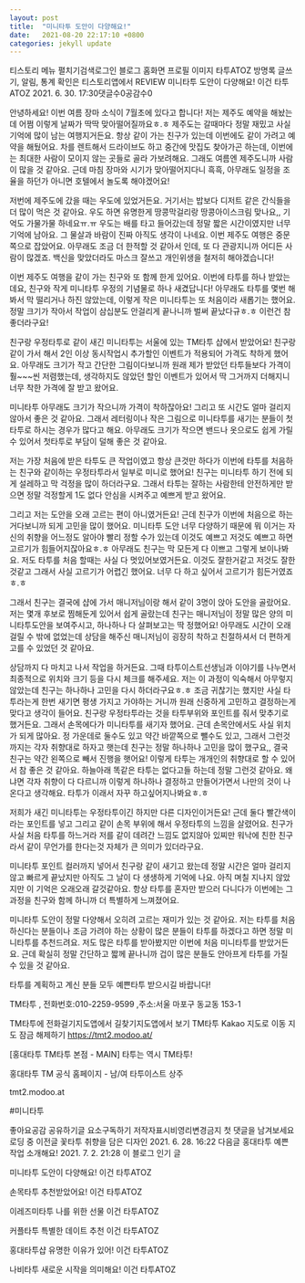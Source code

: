 ```yaml
---
layout: post
title:  "미니타투 도안이 다양해요!"
date:   2021-08-20 22:17:10 +0800
categories: jekyll update
---
```

티스토리 메뉴 펼치기검색로그인
블로그 홈화면
프로필 이미지
타투ATOZ
방명록
글쓰기, 알림, 통계 확인은 티스토리앱에서
REVIEW
미니타투 도안이 다양해요!
이건 타투ATOZ
2021. 6. 30. 17:30댓글수0공감수0
 

 

 


 

 

 

안녕하세요! 이번 여름 장마 소식이 7월초에 있다고 합니다! 저는 제주도 예약을 해놨는데 어쩜 이렇게 날짜가 딱딱 맞아떨어질까요ㅎ.ㅎ 제주도는 갈때마다 정말 재밌고 사실 기억에 많이 남는 여행지거든요. 항상 같이 가는 친구가 있는데 이번에도 같이 가려고 예약을 해뒀어요. 차를 렌트해서 드라이브도 하고 중간에 맛집도 찾아가곤 하는데, 이번에는 최대한 사람이 모이지 않는 곳들로 골라 가보려해요. 그래도 여름엔 제주도니까 사람이 많을 것 같아요. 근데 마침 장마와 시기가 맞아떨어지다니 흑흑, 아무래도 일정을 조율을 하던가 아니면 호텔에서 놀도록 해야겠어요!

 

저번에 제주도에 갔을 때는 우도에 있었거든요. 거기서는 밥보다 디저트 같은 간식들을 더 많이 먹은 것 같아요. 우도 하면 유명한게 땅콩막걸리랑 땅콩아이스크림 맞나요,, 기억도 가물가물 하네요ㅠ.ㅠ 우도는 배를 타고 들어갔는데 정말 짧은 시간이였지만 너무 기억에 남아요. 그 물살과 바람이 진짜 아직도 생각이 나네요. 이번 제주도 여행은 중문 쪽으로 잡았어요. 아무래도 조금 더 한적할 것 같아서 인데, 또 다 관광지니까 어디든 사람이 많겠죠. 백신을 맞았더라도 마스크 잘쓰고 개인위생을 철저히 해야겠습니다! 

 

이번 제주도 여행을 같이 가는 친구와 또 함께 한게 있어요. 이번에 타투를 하나 받았는데요, 친구와 작게 미니타투 우정의 기념물로 하나 새겼답니다! 아무래도 타투를 몇번 해봐서 막 떨리거나 하진 않았는데, 이렇게 작은 미니타투는 또 처음이라 새롭기는 했어요. 정말 크기가 작아서 작업이 삼십분도 안걸리게 끝나니까 벌써 끝났다규ㅎ.ㅎ 이런건 참 좋더라구요!

 

 

 



 

 

 

친구랑 우정타투로 같이 새긴 미니타투는 서울에 있는 TM타투 샵에서 받았어요! 친구랑 같이 가서 해서 2인 이상 동시작업시 추가할인 이벤트가 적용되어 가격도 착하게 했어요. 아무래도 크기가 작고 간단한 그림이다보니까 원래 제가 받았던 타투들보다 가격이 훨~~~씬 저렴했는데, 생각하지도 않았던 할인 이벤트가 있어서 딱 그거까지 더해지니 너무 착한 가격에 잘 받고 왔어요.

 

미니타투 아무래도 크기가 작으니까 가격이 착하잖아요! 그리고 또 시간도 얼마 걸리지 않아서 좋은 것 같아요. 그래서 레터링이나 작은 그림으로 미니타투를 새기는 분들이 첫타투로 하시는 경우가 많다고 해요. 아무래도 크기가 작으면 밴드나 옷으로도 쉽게 가릴 수 있어서 첫타투로 부담이 덜해 좋은 것 같아요.

 

저는 가장 처음에 받은 타투도 큰 작업이였고 항상 큰것만 하다가 이번에 타투를 처음하는 친구와 같이하는 우정타투라서 일부로 미니로 했어요! 친구는 미니타투 하기 전에 되게 설레하고 막 걱정을 많이 하더라구요. 그래서 타투는 잘하는 사람한테 안전하게만 받으면 정말 걱정할게 1도 없다 안심을 시켜주고 예쁘게 받고 왔어요.

 

 

 


 

 

 

그리고 저는 도안을 오래 고르는 편이 아니였거든요! 근데 친구가 이번에 처음으로 하는거다보니까 되게 고민을 많이 했어요. 미니타투 도안 너무 다양하기 때문에 뭐 이거는 자신의 취향을 어느정도 알아야 빨리 정할 수가 있는데 이것도 예쁘고 저것도 예쁘고 하면 고르기가 힘들어지잖아요ㅎ.ㅎ 아무래도 친구는 막 모든게 다 이쁘고 그렇게 보이나봐요.  저도 타투를 처음 할때는 사실 다 멋있어보였거든요. 이것도 잘한거같고 저것도 잘한것같고 그래서 사실 고르기가 어렵긴 했어요. 너무 다 하고 싶어서 고르기가 힘든거였죠ㅎ.ㅎ

 

그래서 친구는 결국에 샵에 가서 매니저님이랑 해서 같이 3명이 앉아 도안을 골랐어요. 저는 몇개 후보로 찜해둔게 있어서 쉽게 골랐는데 친구는 매니저님이 정말 많은 양의 미니타투도안을 보여주시고, 하나하나 다 살펴보고는 딱 정했어요! 아무래도 시간이 오래 걸릴 수 밖에 없었는데 상담을 해주신 매니저님이 굉장히 착하고 친절하셔서 더 편하게 고를 수 있었던 것 같아요.

 

 

 



 

 

상담까지 다 마치고 나서 작업을 하거든요. 그때 타투이스트선생님과 이야기를 나누면서 최종적으로 위치와 크기 등을 다시 체크를 해주세요. 저는 이 과정이  익숙해서 아무렇지 않았는데 친구는 하나하나 고민을 다시 하더라구요ㅎ.ㅎ 조금 귀찮기는 했지만 사실 타투라는게 한번 새기면 평생 가지고 가야하는 거니까 원래 신중하게 고민하고 결정하는게 맞다고 생각이 들어요. 친구랑 우정타투라는 것을 타투부위와 포인트를 줘서 맞추기로 했거든요. 그래서 손목에다가 미니타투를 새기자 했어요. 근데 손목안에서도 사실 위치가 되게 많아요. 정 가운데로 둘수도 있고 약간 바깥쪽으로 뺄수도 있고, 그래서 그런것 까지는 각자 취향대로 하자고 햇는데 친구는 정말 하나하나 고민을 많이 했구요,, 결국 친구는 약간 왼쪽으로 빼서 진행을 햇어요! 이렇게 타투는 개개인의 취향대로 할 수 있어서 참 좋은 것 같아요. 하늘아래 똑같은 타투는 없다고들 하는데 정말 그런것 같아요. 왜냐면 각자 취향이 다 다르니까 이렇게 하나하나 결정하고 만들어가면서 나만의 것이 나온다고 생각해요. 타투가 이래서 자꾸 하고싶어지나봐요ㅎ.ㅎ

 

 

 



 

 

 

저희가 새긴 미니타투는 우정타투이긴 하지만 다른 디자인이거든요! 근데 둘다 빨간색이라는 포인트를 넣고 그리고 같이 손목 부위에 해서 우정타투의 느낌을 살렸어요. 친구가 사실 처음 타투를 하느거라 저를 같이 데려간 느낌도 없지않아 있찌만 워낙에 친한 친구라서 같이 무언가를 한다는것 자체가 큰 의미가 있더라구요.

 

미니타투 포인트 컬러까지 넣어서 친구랑 같이 새기고 왔는데 정말 시간은 얼마 걸리지 않고 빠르게 끝났지만 아직도 그 날이 다 생생하게 기억에 나요. 아직 며칠 지나지 않았지만 이 기억은 오래오래 갈것같아요. 항상 타투를 혼자만 받으러 다니다가 이번에는 그 과정을 친구와 함께 하니까 더 특별하게 느껴졌어요.

 

 

 



 

 

 

미니타투 도안이 정말 다양해서 오히려 고르는 재미가 있는 것 같아요. 저는 타투를 처음 하신다는 분들이나 조금 가려야 하는 상황이 많은 분들이 타투를 하겠다고 하면 정말 미니타투를 추천드려요. 저도 많은 타투를 받아봤지만 이번에 처음 미니타투를 받았거든요. 근데 확실히 정말 간단하고 짧께 끝나니까 겁이 많은 분들도 안아프게 타투를 가질 수 있을 것 같아요.

 

타투를 계획하고 계신 분들 모두 예쁜타투 받으시길 바랍니다!

 

 

TM타투
, 전화번호:010-2259-9599
,주소:서울 마포구 동교동 153-1

TM타투에 전화걸기지도앱에서 길찾기지도앱에서 보기
TM타투
Kakao 지도로 이동
지도 잠금 해제하기
https://tmt2.modoo.at/

 
[홍대타투 TM타투 본점 - MAIN] 타투는 역시 TM타투!

홍대타투 TM 공식 홈페이지 - 남/여 타투이스트 상주

tmt2.modoo.at
 

 

 

 

 

#미니타투

좋아요공감
공유하기글 요소구독하기
저작자표시비영리변경금지
첫 댓글을 남겨보세요
로딩 중
이전글
꽃타투 취향을 담은 디자인
2021. 6. 28. 16:22
다음글
홍대타투 예쁜 작업 소개해요!
2021. 7. 2. 21:28
이 블로그 인기 글

미니타투 도안이 다양해요!
이건 타투ATOZ

손목타투 추천받았어요!
이건 타투ATOZ

이레즈미타투 나를 위한 선물
이건 타투ATOZ

커플타투 특별한 데이트 추천
이건 타투ATOZ

홍대타투샵 유명한 이유가 있어!
이건 타투ATOZ

나비타투 새로운 시작을 의미해요!
이건 타투ATOZ
